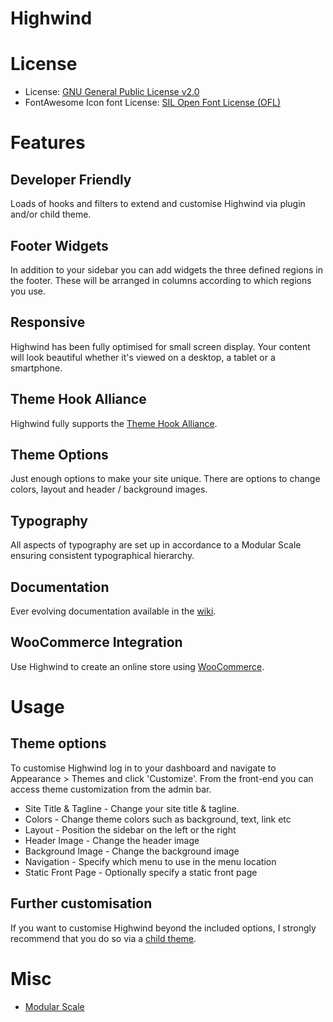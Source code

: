 # Highwind

# License

* License: [GNU General Public License v2.0](http://www.gnu.org/licenses/gpl-2.0.html)
* FontAwesome Icon font License: [SIL Open Font License (OFL)](http://scripts.sil.org/cms/scripts/page.php?site_id=nrsi&id=OFL)

# Features

## Developer Friendly
Loads of hooks and filters to extend and customise Highwind via plugin and/or child theme.

## Footer Widgets
In addition to your sidebar you can add widgets the three defined regions in the footer. These will be arranged in columns according to which regions you use.

## Responsive
Highwind has been fully optimised for small screen display. Your content will look beautiful whether it's viewed on a desktop, a tablet or a smartphone.

## Theme Hook Alliance
Highwind fully supports the [Theme Hook Alliance](https://github.com/zamoose/themehookalliance).

## Theme Options
Just enough options to make your site unique. There are options to change colors, layout and header / background images.

## Typography
All aspects of typography are set up in accordance to a Modular Scale ensuring consistent typographical hierarchy.

## Documentation
Ever evolving documentation available in the [wiki](https://github.com/jameskoster/highwind/wiki).

## WooCommerce Integration
Use Highwind to create an online store using [WooCommerce](http://woothemes.com/woocommerce).


# Usage

## Theme options

To customise Highwind log in to your dashboard and navigate to Appearance > Themes and click 'Customize'. From the front-end you can access theme customization from the admin bar.

* Site Title & Tagline - Change your site title & tagline.
* Colors - Change theme colors such as background, text, link etc
* Layout - Position the sidebar on the left or the right
* Header Image - Change the header image
* Background Image - Change the background image
* Navigation - Specify which menu to use in the menu location
* Static Front Page - Optionally specify a static front page

## Further customisation
If you want to customise Highwind beyond the included options, I strongly recommend that you do so via a [child theme](http://codex.wordpress.org/Child_Themes).

# Misc

* [Modular Scale](http://modularscale.com/scale/?px1=16&px2=18&ra1=1.333&ra2=0)